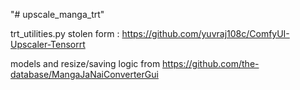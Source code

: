 "# upscale_manga_trt" 

trt_utilities.py stolen form :
https://github.com/yuvraj108c/ComfyUI-Upscaler-Tensorrt

models and resize/saving logic from
https://github.com/the-database/MangaJaNaiConverterGui